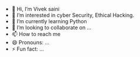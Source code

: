 - 👋 Hi, I’m Vivek saini
- 👀 I’m interested in  cyber Security, Ethical Hacking.
- 🌱 I’m currently learning Python
- 💞️ I’m looking to collaborate on ...
- 📫 How to reach me 
- 😄 Pronouns: ...
- ⚡ Fun fact: ...

<!---
Ursvivek/Ursvivek is a ✨ special ✨ repository because its `README.md` (this file) appears on your GitHub profile.
You can click the Preview link to take a look at your changes.
--->

